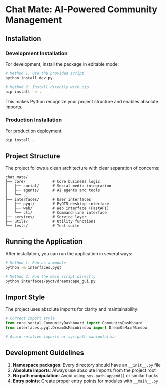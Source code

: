 # Chat Mate: AI-Powered Community Management

## Installation

### Development Installation

For development, install the package in editable mode:

```bash
# Method 1: Use the provided script
python install_dev.py

# Method 2: Install directly with pip
pip install -e .
```

This makes Python recognize your project structure and enables absolute imports.

### Production Installation

For production deployment:

```bash
pip install .
```

## Project Structure

The project follows a clean architecture with clear separation of concerns:

```
chat_mate/
├── core/            # Core business logic
│   ├── social/      # Social media integration
│   ├── agents/      # AI agents and tools
│   └── ...
├── interfaces/      # User interfaces
│   ├── pyqt/        # PyQT5 desktop interface
│   ├── web/         # Web interface (FastAPI)
│   └── cli/         # Command-line interface
├── services/        # Service layer
├── utils/           # Utility functions
└── tests/           # Test suite
```

## Running the Application

After installation, you can run the application in several ways:

```bash
# Method 1: Run as a module
python -m interfaces.pyqt

# Method 2: Run the main script directly
python interfaces/pyqt/dreamscape_gui.py
```

## Import Style

The project uses absolute imports for clarity and maintainability:

```python
# Correct import style
from core.social.CommunityDashboard import CommunityDashboard
from interfaces.pyqt.DreamOsMainWindow import DreamOsMainWindow

# Avoid relative imports or sys.path manipulation
```

## Development Guidelines

1. **Namespace packages**: Every directory should have an `__init__.py` file
2. **Absolute imports**: Always use absolute imports from the project root
3. **No path manipulation**: Avoid using `sys.path.append()` or similar hacks
4. **Entry points**: Create proper entry points for modules with `__main__.py` 